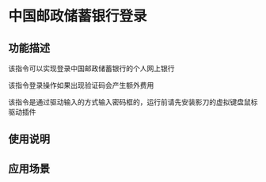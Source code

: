 # 中国邮政储蓄银行登录
## 功能描述
该指令可以实现登录中国邮政储蓄银行的个人网上银行

该指令登录操作如果出现验证码会产生额外费用

该指令是通过驱动输入的方式输入密码框的，运行前请先安装影刀的虚拟键盘鼠标驱动插件
## 使用说明
## 应用场景
